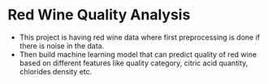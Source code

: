 #  Red Wine Quality Analysis
- This project is having red wine data where first preprocessing is done if there is noise in the data.
- Then build machine learning model that can predict quality of red wine based on different features like quality category, citric acid quantity, chlorides density etc.
